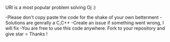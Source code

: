 URI  is a most popular problem solving Oj :)

-Please don't copy paste the code for the shake of your own betterment
-Solutions are genrally a C,C++
-Create an issue if something went wrong, I will fix
-You are free to use this code anywhere. Fork to your repository and give star ⭐️ Thanks !
